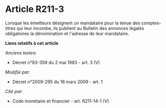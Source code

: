# Article R211-3

Lorsque les émetteurs désignent un mandataire pour la tenue des comptes-titres qui leur incombe, ils publient au Bulletin des
annonces légales obligatoires la dénomination et l'adresse de leur mandataire.

**Liens relatifs à cet article**

_Anciens textes_:

  - Décret n°83-359 du 2 mai 1983 - art. 3 (V)

_Modifié par_:

  - Décret n°2009-295 du 16 mars 2009 - art. 1

_Cité par_:

  - Code monétaire et financier - art. R211-14-1 (V)
